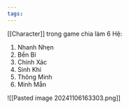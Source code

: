 ```yaml
---
tags:
---
```

[[Character]] trong game chia làm 6 Hệ:
1. Nhanh Nhẹn
2. Bền Bỉ
3. Chính Xác
4. Sinh Khí
5. Thông Minh
6. Minh Mẫn

![[Pasted image 20241106163303.png]]
